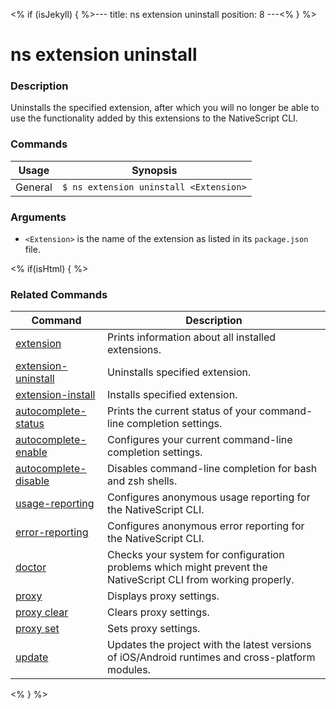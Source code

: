 <% if (isJekyll) { %>---
title: ns extension uninstall
position: 8
---<% } %>

# ns extension uninstall

### Description

Uninstalls the specified extension, after which you will no longer be able to use the functionality added by this extensions to the NativeScript CLI.

### Commands

Usage | Synopsis
------|-------
General | `$ ns extension uninstall <Extension>`

### Arguments

* `<Extension>` is the name of the extension as listed in its `package.json` file.

<% if(isHtml) { %>

### Related Commands

Command | Description
----------|----------
[extension](extension.html) | Prints information about all installed extensions.
[extension-uninstall](extension-uninstall.html) | Uninstalls specified extension.
[extension-install](extension-install.html) | Installs specified extension.
[autocomplete-status](autocomplete-status.html) | Prints the current status of your command-line completion settings.
[autocomplete-enable](autocomplete-enable.html) | Configures your current command-line completion settings.
[autocomplete-disable](autocomplete-disable.html) | Disables command-line completion for bash and zsh shells.
[usage-reporting](usage-reporting.html) | Configures anonymous usage reporting for the NativeScript CLI.
[error-reporting](error-reporting.html) | Configures anonymous error reporting for the NativeScript CLI.
[doctor](doctor.html) | Checks your system for configuration problems which might prevent the NativeScript CLI from working properly.
[proxy](proxy.html) | Displays proxy settings.
[proxy clear](proxy-clear.html) | Clears proxy settings.
[proxy set](proxy-set.html) | Sets proxy settings.
[update](update.html) | Updates the project with the latest versions of iOS/Android runtimes and cross-platform modules.
<% } %>